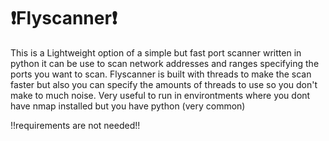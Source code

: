 # ❗️Flyscanner❗️
This is a Lightweight option of a simple but fast port scanner written in python it can be use to scan network addresses and ranges specifying the ports you want to scan. Flyscanner is built with threads to make the scan faster but also you can specify the amounts of threads to use so you don't make to much noise.
Very useful to run in environtments where you dont have nmap installed but you have python (very common)

!!requirements are not needed!!
